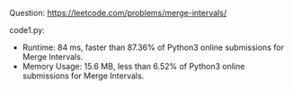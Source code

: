 Question: https://leetcode.com/problems/merge-intervals/

code1.py:
* Runtime: 84 ms, faster than 87.36% of Python3 online submissions for Merge Intervals.
* Memory Usage: 15.6 MB, less than 6.52% of Python3 online submissions for Merge Intervals.